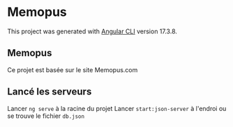 # Memopus

This project was generated with [Angular CLI](https://github.com/angular/angular-cli) version 17.3.8.

## Memopus
Ce projet est basée sur le site Memopus.com

## Lancé les serveurs

Lancer `ng serve` à la racine du projet
Lancer `start:json-server` à l'endroi ou se trouve le fichier `db.json`